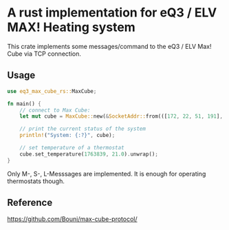 # A rust implementation for eQ3 / ELV MAX! Heating system

This crate implements some messages/command to the eQ3 / ELV Max! Cube via TCP connection.

## Usage

```rust
use eq3_max_cube_rs::MaxCube;

fn main() {
    // connect to Max Cube:
    let mut cube = MaxCube::new(&SocketAddr::from(([172, 22, 51, 191], 62910))).unwrap();

    // print the current status of the system
    println!("System: {:?}", cube);

    // set temperature of a thermostat
    cube.set_temperature(1763839, 21.0).unwrap();
}

```

Only M-, S-, L-Messsages are implemented. It is enough for operating thermostats though.


## Reference

https://github.com/Bouni/max-cube-protocol/
